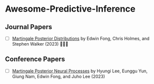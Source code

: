# Awesome-Predictive-Inference

## Journal Papers
- [ ] [Martingale Posterior Distributions](https://arxiv.org/abs/2103.15671) by Edwin Fong, Chris Holmes, and Stephen Walker (2023) 🚀🚀🚀


## Conference Papers
- [ ] [Martingale Posterior Neural Processes](https://arxiv.org/abs/2304.09431) by Hyungi Lee, Eunggu Yun, Giung Nam, Edwin Fong, and Juho Lee (2023)
